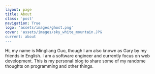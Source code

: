 ```yaml
---
layout: page
title: About
class: 'post'
navigation: True
logo: 'assets/images/ghost.png'
cover: 'assets/images/sky_white_mountain.JPG
current: about
---
```


Hi, my name is Mingliang Guo, though I am also known as Gary by my friends in English. I am a software engineer and currently focus on web development. This is my personal blog to share some of my randome thoughts on programming and other things.
